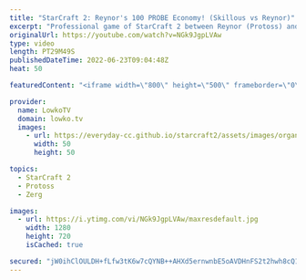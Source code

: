 ```yaml
---
title: "StarCraft 2: Reynor's 100 PROBE Economy! (Skillous vs Reynor)"
excerpt: "Professional game of StarCraft 2 between Reynor (Protoss) and Skillous (Protoss). In this long game of PvP we watch two pro players play a wildly different style. Skillous tries to max out with Carriers, Archons and a Mothership, whereas Reynor puts a heavy focus on Zealots, Stalkers and Dark Templar."
originalUrl: https://youtube.com/watch?v=NGk9JgpLVAw
type: video
length: PT29M49S
publishedDateTime: 2022-06-23T09:04:48Z
heat: 50

featuredContent: "<iframe width=\"800\" height=\"500\" frameborder=\"0\" src=\"https://www.youtube.com/embed/NGk9JgpLVAw\" allow=\"accelerometer; autoplay; encrypted-media; gyroscope; picture-in-picture\" allowfullscreen></iframe>"

provider:
  name: LowkoTV
  domain: lowko.tv
  images:
    - url: https://everyday-cc.github.io/starcraft2/assets/images/organizations/lowko.tv-50x50.jpg
      width: 50
      height: 50

topics:
  - StarCraft 2
  - Protoss
  - Zerg

images:
  - url: https://i.ytimg.com/vi/NGk9JgpLVAw/maxresdefault.jpg
    width: 1280
    height: 720
    isCached: true

secured: "jW0ihClOULDH+fLfw3tK6w7cQYNB++AHXd5ernwnbE5oAVDHnFS2t2hwh8cQ1zhhZ8wQi46fo6Lw+qJ5uyxeqmg+8a/6mr5oynfjgpLxgjTO10etM4hXjk3QKSaLCdfcJwAo/NGefncx/fPX4sDnXpumsS25O5+uBe/qVOFOS1uPnohR7GuyE5vMdFWgL50Be/Sev/K0R2Ebb7+FH5oyGh95UvTvwE+2OSoG0tGZJRrVmPyoJ5HWDOFGlYD8cAEwcUwpWER5BrnB/BuJ70wASJq5UKxTTrdbQNVTCGraKOquJ6hYu2zQlTeWkRhPKtWNhyk3jJgf9FI2Y8CHhnSDGBvm8vMYwlkO4kkrDDZefKqaPLW2LH3cbyNY7dIxeAjW7PEuKzJAfWROUFFnd/YrUuQ+piR1/gfyntZed1nYS5c=;6wtOHGiUXjF6VqLDyoOqBA=="
---
```



